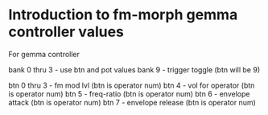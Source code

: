 # Introduction to fm-morph gemma controller values

For gemma controller

bank 0 thru 3 - use btn and pot values
bank 9 - trigger toggle (btn will be 9)

btn 0 thru 3 - fm mod lvl (btn is operator num)
btn 4 - vol for operator (btn is operator num)
btn 5 - freq-ratio (btn is operator num)
btn 6 - envelope attack (btn is operator num)
btn 7 - envelope release (btn is operator num)
